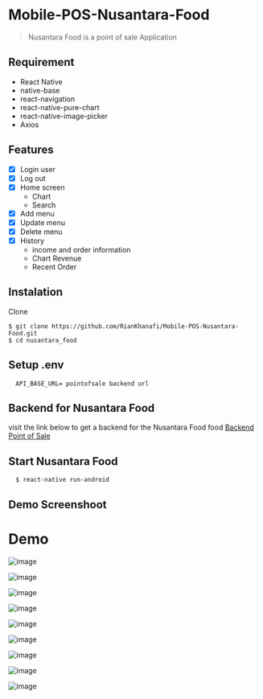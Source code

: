 # Mobile-POS-Nusantara-Food
> Nusantara Food is a point of sale Application

## Requirement
- React Native
- native-base
- react-navigation
- react-native-pure-chart
- react-native-image-picker
- Axios

## Features
- [x] Login user
- [x] Log out
- [x] Home screen
  - Chart
  - Search
- [x] Add menu
- [x] Update menu
- [x] Delete menu
- [x] History
  - income and order information
  - Chart Revenue
  - Recent Order
## Instalation
  Clone
  ```
  $ git clone https://github.com/RianKhanafi/Mobile-POS-Nusantara-Food.git
  $ cd nusantara_food
  ```
## Setup .env
```
  API_BASE_URL= pointofsale backend url
```
## Backend for Nusantara Food
visit the link below to get a backend for the Nusantara Food food
[Backend Point of Sale](https://github.com/RianKhanafi/restfulapi-pointofsale)

## Start Nusantara Food
```
  $ react-native run-android
```

## Demo Screenshoot

# Demo
![image](https://user-images.githubusercontent.com/51011550/67622697-d36c4c80-f846-11e9-9754-9c1b55d8092b.png)

![image](https://user-images.githubusercontent.com/51011550/67622703-e54def80-f846-11e9-83e2-5bbd415f7275.png)

![image](https://user-images.githubusercontent.com/51011550/67622706-eed75780-f846-11e9-9a6f-940cf72d3522.png)

![image](https://user-images.githubusercontent.com/51011550/67622709-f5fe6580-f846-11e9-88ac-aa12aacef906.png)

![image](https://user-images.githubusercontent.com/51011550/67622715-ff87cd80-f846-11e9-81bc-268f7256fc8f.png)

![image](https://user-images.githubusercontent.com/51011550/67622719-044c8180-f847-11e9-80ac-bb1446156b0b.png)

![image](https://user-images.githubusercontent.com/51011550/67622722-10d0da00-f847-11e9-9a11-180e453b1a3f.png)

![image](https://user-images.githubusercontent.com/51011550/67622725-16c6bb00-f847-11e9-8af8-b23e92f220e5.png)

![image](https://user-images.githubusercontent.com/51011550/67622728-1c240580-f847-11e9-85ed-5a741ca219ce.png)

